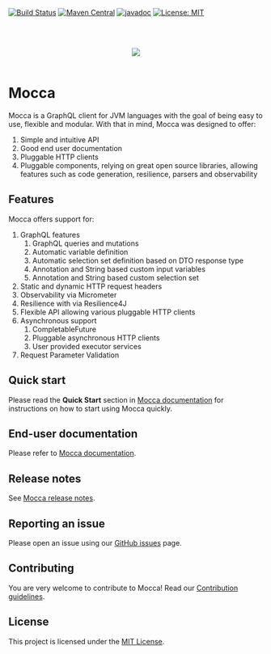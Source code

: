 [![Build Status](https://travis-ci.com/paypal/mocca.svg?branch=master)](https://travis-ci.com/paypal/mocca)
[![Maven Central](https://maven-badges.herokuapp.com/maven-central/com.paypal.mocca/mocca-client/badge.svg?style=flat)](http://search.maven.org/#search|ga|1|g:com.paypal.mocca)
[![javadoc](https://javadoc.io/badge2/com.paypal.mocca/mocca-client/javadoc.svg)](https://javadoc.io/doc/com.paypal.mocca/mocca-client)
[![License: MIT](https://img.shields.io/badge/License-MIT-yellow.svg)](https://opensource.org/licenses/MIT)

<br><br>
<div style="text-align:center"><img src="docs/img/logo/mocca_logo_horizontal.png"/></div>
<br>

# Mocca

Mocca is a GraphQL client for JVM languages with the goal of being easy to use, flexible and modular. With that in mind, Mocca was designed to offer:

1. Simple and intuitive API
1. Good end user documentation
1. Pluggable HTTP clients
1. Pluggable components, relying on great open source libraries, allowing features such as code generation, resilience, parsers and observability

## Features

Mocca offers support for:

1. GraphQL features
    1. GraphQL queries and mutations
    1. Automatic variable definition
    1. Automatic selection set definition based on DTO response type
    1. Annotation and String based custom input variables
    1. Annotation and String based custom selection set
1. Static and dynamic HTTP request headers
1. Observability via Micrometer
1. Resilience with via Resilience4J
1. Flexible API allowing various pluggable HTTP clients
1. Asynchronous support
    1. CompletableFuture
    1. Pluggable asynchronous HTTP clients
    1. User provided executor services
1. Request Parameter Validation

## Quick start

Please read the **Quick Start** section in [Mocca documentation](docs/END_USER_DOCUMENT.md) for instructions on how to start using Mocca quickly.

## End-user documentation

Please refer to [Mocca documentation](docs/END_USER_DOCUMENT.md).

## Release notes
See [Mocca release notes](docs/RELEASE_NOTES.md).

## Reporting an issue
Please open an issue using our [GitHub issues](https://github.com/paypal/mocca/issues) page.

## Contributing
You are very welcome to contribute to Mocca! Read our [Contribution guidelines](docs/CONTRIBUTING.md).

## License
This project is licensed under the [MIT License](LICENSE.txt).
